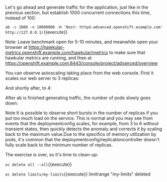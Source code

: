 Let's go ahead and generate traffic for the application, just like in the previous section, but establish 1000 concurrent connections this time, instead of 100:


`ab -c 1000 -n 10000000 -H 'Host: httpd-advanced.openshift.example.com' http://127.0.0.1/`{{execute}}



Note: Leave benchmark open for 5-10 minutes, and meanwhile open your browser at https://hawkular-metrics.openshift.example.com/hawkular/metrics to make sure that hawkular metrics are running, and then at https://openshift.example.com:8443/console/project/advanced/overview

You can observe autoscaling taking place from the web console. First it scales our web server to 3 replicas:


And shortly after, to 4:


After ab is finished generating traffic, the number of pods slowly goes down:


Note
It is possible to observe short bursts in the number of replicas if you put too much load on the service. This is normal and you may see from events that the deploymentconfig scales, for example, from 3 to 6 without transient states, then quickly detects the anomaly and corrects it by scaling back to the maximum value.Due to the specifics of memory utilization by pods, it's common that the deploymentconfig/replicationcontroller doesn't fully scale back to the minimum number of replicas.

The exercise is over, so it's time to clean-up:

`oc delete all --all`{{execute}}

`oc delete limits/my-limits`{{execute}}
limitrange "my-limits" deleted